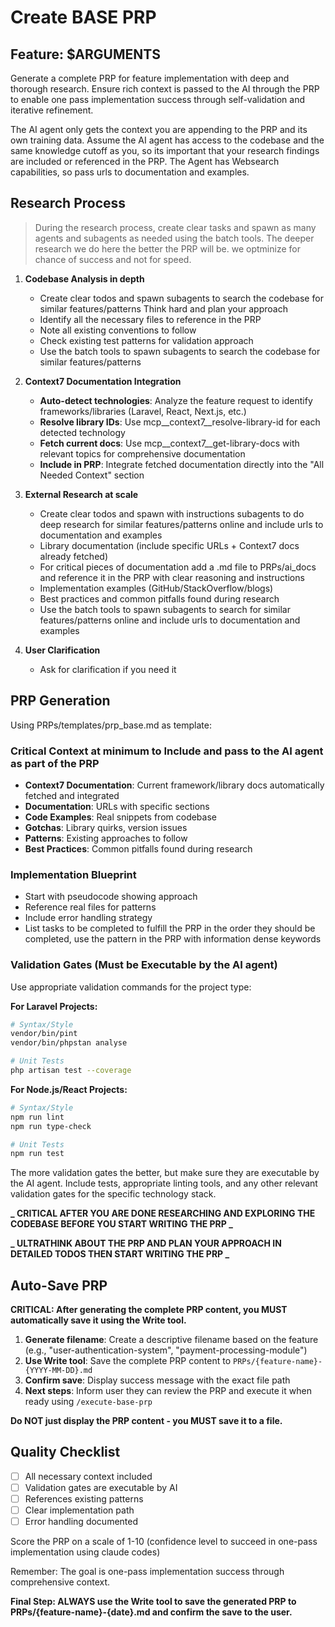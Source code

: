 # Create BASE PRP

## Feature: $ARGUMENTS

Generate a complete PRP for feature implementation with deep and thorough research. Ensure rich context is passed to the AI through the PRP to enable one pass implementation success through self-validation and iterative refinement.

The AI agent only gets the context you are appending to the PRP and its own training data. Assume the AI agent has access to the codebase and the same knowledge cutoff as you, so its important that your research findings are included or referenced in the PRP. The Agent has Websearch capabilities, so pass urls to documentation and examples.

## Research Process

> During the research process, create clear tasks and spawn as many agents and subagents as needed using the batch tools. The deeper research we do here the better the PRP will be. we optminize for chance of success and not for speed.

1. **Codebase Analysis in depth**
   - Create clear todos and spawn subagents to search the codebase for similar features/patterns Think hard and plan your approach
   - Identify all the necessary files to reference in the PRP
   - Note all existing conventions to follow
   - Check existing test patterns for validation approach
   - Use the batch tools to spawn subagents to search the codebase for similar features/patterns

2. **Context7 Documentation Integration**
   - **Auto-detect technologies**: Analyze the feature request to identify frameworks/libraries (Laravel, React, Next.js, etc.)
   - **Resolve library IDs**: Use mcp__context7__resolve-library-id for each detected technology
   - **Fetch current docs**: Use mcp__context7__get-library-docs with relevant topics for comprehensive documentation
   - **Include in PRP**: Integrate fetched documentation directly into the "All Needed Context" section

3. **External Research at scale**
   - Create clear todos and spawn with instructions subagents to do deep research for similar features/patterns online and include urls to documentation and examples
   - Library documentation (include specific URLs + Context7 docs already fetched)
   - For critical pieces of documentation add a .md file to PRPs/ai_docs and reference it in the PRP with clear reasoning and instructions
   - Implementation examples (GitHub/StackOverflow/blogs)
   - Best practices and common pitfalls found during research
   - Use the batch tools to spawn subagents to search for similar features/patterns online and include urls to documentation and examples

4. **User Clarification**
   - Ask for clarification if you need it

## PRP Generation

Using PRPs/templates/prp_base.md as template:

### Critical Context at minimum to Include and pass to the AI agent as part of the PRP

- **Context7 Documentation**: Current framework/library docs automatically fetched and integrated
- **Documentation**: URLs with specific sections
- **Code Examples**: Real snippets from codebase
- **Gotchas**: Library quirks, version issues
- **Patterns**: Existing approaches to follow
- **Best Practices**: Common pitfalls found during research

### Implementation Blueprint

- Start with pseudocode showing approach
- Reference real files for patterns
- Include error handling strategy
- List tasks to be completed to fulfill the PRP in the order they should be completed, use the pattern in the PRP with information dense keywords

### Validation Gates (Must be Executable by the AI agent)

Use appropriate validation commands for the project type:

**For Laravel Projects:**
```bash
# Syntax/Style
vendor/bin/pint
vendor/bin/phpstan analyse

# Unit Tests
php artisan test --coverage
```

**For Node.js/React Projects:**
```bash
# Syntax/Style
npm run lint
npm run type-check

# Unit Tests
npm run test
```

The more validation gates the better, but make sure they are executable by the AI agent.
Include tests, appropriate linting tools, and any other relevant validation gates for the specific technology stack.

**_ CRITICAL AFTER YOU ARE DONE RESEARCHING AND EXPLORING THE CODEBASE BEFORE YOU START WRITING THE PRP _**

**_ ULTRATHINK ABOUT THE PRP AND PLAN YOUR APPROACH IN DETAILED TODOS THEN START WRITING THE PRP _**

## Auto-Save PRP

**CRITICAL: After generating the complete PRP content, you MUST automatically save it using the Write tool.**

1. **Generate filename**: Create a descriptive filename based on the feature (e.g., "user-authentication-system", "payment-processing-module")
2. **Use Write tool**: Save the complete PRP content to `PRPs/{feature-name}-{YYYY-MM-DD}.md`
3. **Confirm save**: Display success message with the exact file path
4. **Next steps**: Inform user they can review the PRP and execute it when ready using `/execute-base-prp`

**Do NOT just display the PRP content - you MUST save it to a file.**

## Quality Checklist

- [ ] All necessary context included
- [ ] Validation gates are executable by AI
- [ ] References existing patterns
- [ ] Clear implementation path
- [ ] Error handling documented

Score the PRP on a scale of 1-10 (confidence level to succeed in one-pass implementation using claude codes)

Remember: The goal is one-pass implementation success through comprehensive context.

**Final Step: ALWAYS use the Write tool to save the generated PRP to PRPs/{feature-name}-{date}.md and confirm the save to the user.**
